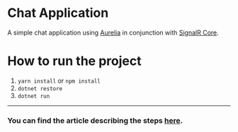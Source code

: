 # Chat Application

A simple chat application using [Aurelia](htpps://aurelia.io) in conjunction with [SignalR Core](https://docs.microsoft.com/en-us/aspnet/core/signalr/introduction?view=aspnetcore-2.1).


# How to run the project

1. ```yarn install``` or ```npm install```
2. ```dotnet restore```
3. ```dotnet run```

<hr />

### You can find the article describing the steps [here](http://shahabganji.me/2018/10/08/chat-application-using-aurelia-and-signalr/).
